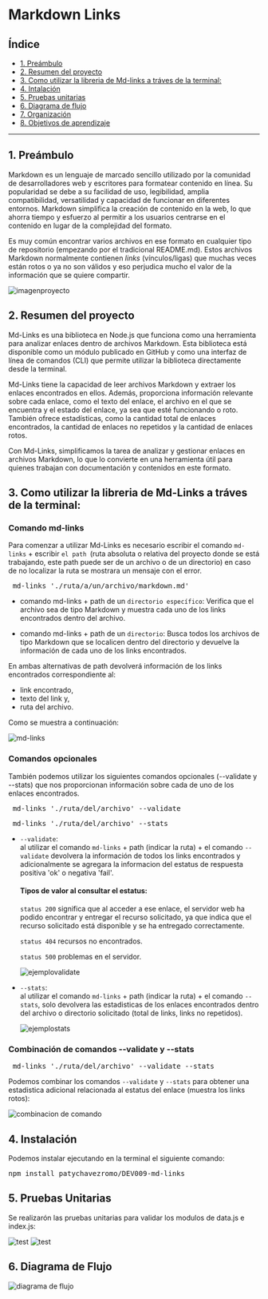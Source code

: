 # Markdown Links

## Índice

* [1. Preámbulo](#1-preámbulo)
* [2. Resumen del proyecto](#2-resumen-del-proyecto)
* [3. Como utilizar la libreria de Md-links a tráves de la terminal:](#3-como-utilizar-la-libreria-de-md-links-a-tráves-de-la-terminal)
* [4. Intalación](#4-instalación)
* [5. Pruebas unitarias](#5-pruebas-unitarias)
* [6. Diagrama de flujo](#6-diagrama-de-flujo)
* [7. Organización](#7-organización-del-proyecto)
* [8. Objetivos de aprendizaje](#8-objetivos-de-aprendizaje)


***

## 1. Preámbulo

Markdown es un lenguaje de marcado sencillo utilizado por la comunidad de desarrolladores web y escritores para formatear contenido en línea. Su popularidad se debe a su facilidad de uso, legibilidad, amplia compatibilidad, versatilidad y capacidad de funcionar en diferentes entornos. Markdown simplifica la creación de contenido en la web, lo que ahorra tiempo y esfuerzo al permitir a los usuarios centrarse en el contenido en lugar de la complejidad del formato.

Es muy común encontrar varios archivos en ese formato en cualquier tipo de
repositorio (empezando por el tradicional README.md). Estos archivos Markdown normalmente contienen _links_ (vínculos/ligas) que
muchas veces están rotos o ya no son válidos y eso perjudica mucho el valor de
la información que se quiere compartir.

![imagenproyecto](./img/mdlinks.png)

## 2. Resumen del proyecto

Md-Links es una biblioteca en Node.js que funciona como una herramienta para analizar enlaces dentro de archivos Markdown. Esta biblioteca está disponible como un módulo publicado en GitHub y como una interfaz de línea de comandos (CLI) que permite utilizar la biblioteca directamente desde la terminal.

Md-Links tiene la capacidad de leer archivos Markdown y extraer los enlaces encontrados en ellos. Además, proporciona información relevante sobre cada enlace, como el texto del enlace, el archivo en el que se encuentra y el estado del enlace, ya sea que esté funcionando o roto. También ofrece estadísticas, como la cantidad total de enlaces encontrados, la cantidad de enlaces no repetidos y la cantidad de enlaces rotos.

Con Md-Links, simplificamos la tarea de analizar y gestionar enlaces en archivos Markdown, lo que lo convierte en una herramienta útil para quienes trabajan con documentación y contenidos en este formato.


## 3. Como utilizar la libreria de Md-Links a tráves de la terminal:

### Comando md-links
Para comenzar a utilizar Md-Links es necesario escribir el comando ```md-links``` + escribir ```el path ```(ruta absoluta o relativa del proyecto donde se está trabajando, este path puede ser de un archivo o de un directorio) en caso de no localizar la ruta se mostrara un mensaje con el error.

<pre> md-links './ruta/a/un/archivo/markdown.md' <code></code></pre>

* comando md-links + path de un ```directorio específico```:
  Verifica que el archivo sea de tipo Markdown y muestra cada uno de los links encontrados dentro del archivo.

* comando md-links + path de un ```directorio```:
  Busca todos los archivos de tipo Markdown que se localicen dentro del directorio y devuelve la información de cada uno de los links encontrados.

En ambas alternativas de path devolverá información de los links encontrados correspondiente al:
* link encontrado,
* texto del link y,
* ruta del archivo.

Como se muestra a continuación:

![md-links](./img/onlyMdLinks.png)

### Comandos opcionales

También podemos utilizar los siguientes comandos opcionales (--validate y --stats) que nos proporcionan información sobre cada de uno de los enlaces encontrados.

<pre> md-links './ruta/del/archivo' --validate <code></code></pre>
<pre> md-links './ruta/del/archivo' --stats <code></code></pre>

* ```--validate```:  
 al utilizar el comando ```md-links``` + path (indicar la ruta) + el comando ```--validate``` devolvera la información de todos los links encontrados y adicionalmente se agregara la informacion del estatus de respuesta positiva 'ok' o negativa 'fail'.

    #### Tipos de valor al consultar el estatus:

    ```status 200``` significa que al acceder a ese enlace, el servidor web ha podido encontrar y entregar el recurso solicitado, ya que indica que el recurso solicitado está disponible y se ha entregado correctamente.

    ```status 404``` recursos no encontrados.

    ```status 500``` problemas en el servidor.

    ![ejemplovalidate](./img/validate.png)

* ```--stats```:  
 al utilizar el comando ```md-links``` + path (indicar la ruta) + el comando ``` --stats ```, solo devolvera las estadisticas de los enlaces encontrados dentro del archivo o directorio solicitado (total de links, links no repetidos).


  ![ejemplostats](./img/stats.png)


### Combinación de comandos --validate y --stats

<pre> md-links './ruta/del/archivo' --validate --stats <code></code></pre>

Podemos combinar los comandos ```--validate``` y ```--stats``` para obtener una estadistica adicional relacionada al estatus del enlace (muestra los links rotos):

  ![combinacion de comando](./img/validateandstats.png)

## 4. Instalación

Podemos instalar ejecutando en la terminal el siguiente comando:
 

<pre>npm install patychavezromo/DEV009-md-links<code></code></pre>

## 5. Pruebas Unitarias
Se realizarón las pruebas unitarias para validar los modulos de data.js e index.js:

![test](./img/test1.png)
![test](./img/test2.png)


## 6. Diagrama de Flujo

![diagrama de flujo](./img/Untitled%20Diagram.drawio.png)



